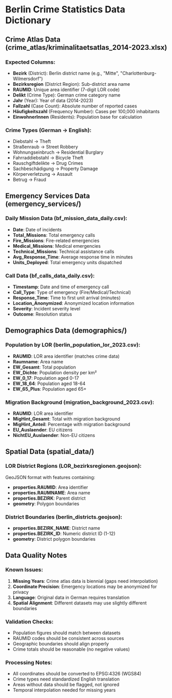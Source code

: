 # Berlin Crime Statistics Data Dictionary

## Crime Atlas Data (crime_atlas/kriminalitaetsatlas_2014-2023.xlsx)

### Expected Columns:
- **Bezirk** (District): Berlin district name (e.g., "Mitte", "Charlottenburg-Wilmersdorf")
- **Bezirksregion** (District Region): Sub-district area name
- **RAUMID**: Unique area identifier (7-digit LOR code)
- **Delikt** (Crime Type): German crime category name
- **Jahr** (Year): Year of data (2014-2023)
- **Fallzahl** (Case Count): Absolute number of reported cases
- **Häufigkeitszahl** (Frequency Number): Cases per 100,000 inhabitants
- **EinwohnerInnen** (Residents): Population base for calculation

### Crime Types (German → English):
- Diebstahl → Theft
- Straßenraub → Street Robbery  
- Wohnungseinbruch → Residential Burglary
- Fahrraddiebstahl → Bicycle Theft
- Rauschgiftdelikte → Drug Crimes
- Sachbeschädigung → Property Damage
- Körperverletzung → Assault
- Betrug → Fraud

## Emergency Services Data (emergency_services/)

### Daily Mission Data (bf_mission_data_daily.csv):
- **Date**: Date of incidents
- **Total_Missions**: Total emergency calls
- **Fire_Missions**: Fire-related emergencies
- **Medical_Missions**: Medical emergencies
- **Technical_Missions**: Technical assistance calls
- **Avg_Response_Time**: Average response time in minutes
- **Units_Deployed**: Total emergency units dispatched

### Call Data (bf_calls_data_daily.csv):
- **Timestamp**: Date and time of emergency call
- **Call_Type**: Type of emergency (Fire/Medical/Technical)
- **Response_Time**: Time to first unit arrival (minutes)
- **Location_Anonymized**: Anonymized location information
- **Severity**: Incident severity level
- **Outcome**: Resolution status

## Demographics Data (demographics/)

### Population by LOR (berlin_population_lor_2023.csv):
- **RAUMID**: LOR area identifier (matches crime data)
- **Raumname**: Area name
- **EW_Gesamt**: Total population
- **EW_Dichte**: Population density per km²
- **EW_0_17**: Population aged 0-17
- **EW_18_64**: Population aged 18-64
- **EW_65_Plus**: Population aged 65+

### Migration Background (migration_background_2023.csv):
- **RAUMID**: LOR area identifier
- **MigHint_Gesamt**: Total with migration background
- **MigHint_Anteil**: Percentage with migration background
- **EU_Auslaender**: EU citizens
- **NichtEU_Auslaender**: Non-EU citizens

## Spatial Data (spatial_data/)

### LOR District Regions (LOR_bezirksregionen.geojson):
GeoJSON format with features containing:
- **properties.RAUMID**: Area identifier
- **properties.RAUMNAME**: Area name
- **properties.BEZIRK**: Parent district
- **geometry**: Polygon boundaries

### District Boundaries (berlin_districts.geojson):
- **properties.BEZIRK_NAME**: District name
- **properties.BEZIRK_ID**: Numeric district ID (1-12)
- **geometry**: District polygon boundaries

## Data Quality Notes

### Known Issues:
1. **Missing Years**: Crime atlas data is biennial (gaps need interpolation)
2. **Coordinate Precision**: Emergency locations may be anonymized for privacy
3. **Language**: Original data in German requires translation
4. **Spatial Alignment**: Different datasets may use slightly different boundaries

### Validation Checks:
- Population figures should match between datasets
- RAUMID codes should be consistent across sources
- Geographic boundaries should align properly
- Crime totals should be reasonable (no negative values)

### Processing Notes:
- All coordinates should be converted to EPSG:4326 (WGS84)
- Crime types need standardized English translation
- Areas without data should be flagged, not ignored
- Temporal interpolation needed for missing years
